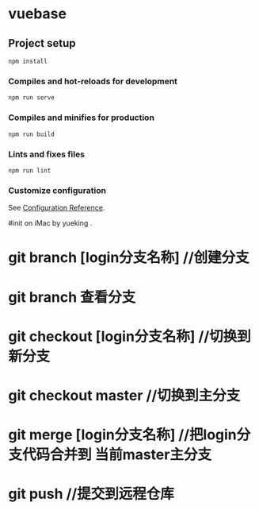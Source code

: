 # vuebase

## Project setup
```
npm install
```

### Compiles and hot-reloads for development
```
npm run serve
```

### Compiles and minifies for production
```
npm run build
```

### Lints and fixes files
```
npm run lint
```

### Customize configuration
See [Configuration Reference](https://cli.vuejs.org/config/).

#init on iMac by yueking .


# git   branch [login分支名称] //创建分支
# git   branch  查看分支
# git   checkout  [login分支名称]   //切换到新分支
# git   checkout master //切换到主分支
# git   merge   [login分支名称]     //把login分支代码合并到 当前master主分支
# git   push    //提交到远程仓库
